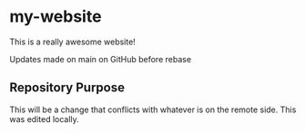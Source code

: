# my-website

This is a really awesome website!

Updates made on main on GitHub before rebase

## Repository Purpose

This will be a change that conflicts
with whatever is on the remote side.
This was edited locally.
